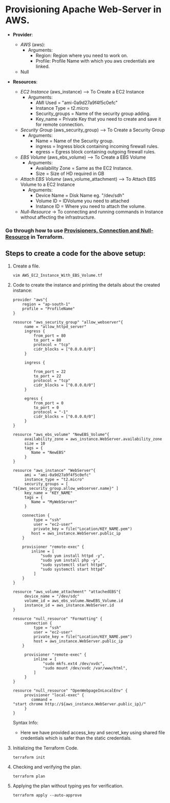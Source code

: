 # Provisioning Apache Web-Server in AWS.

- **Provider**: 
	- *AWS* (aws):
		- Arguments:
			- Region: Region where you need to work on.
			- Profile: Profile Name with which you aws credentials are linked.
	- Null

- **Resources**: 
	- *EC2 Instance* (aws_instance)   --> To Create a EC2 Instance
		- Arguments:
			- AMI Used = "ami-0a9d27a9f4f5c0efc"
			- Instance Type = t2.micro
			- Security_groups = Name of the security group adding.
			- Key_name  = Private Key that you need to create and save it for remote connection.
	- *Security Group* (aws_security_group)  --> To Create a Security Group
		- Arguments:
			- Name = Name of the Security group.
			- ingress = Ingress block containing incoming firewall rules.
			- egress = Egress block containing outgoing firewall rules.
	- *EBS Volume* (aws_ebs_volume)  --> To Create a EBS Volume
		- Arguments:
			- Availability Zone = Same as the EC2 Instance.
			- Size = Size of HD required in GB
	- *Attach EBS Volume* (aws_volume_attachment)  --> To Attach EBS Volume to a EC2 Instance
		- Arguments:
			- Device Name = Disk Name eg. "/dev/sdh"
			- Volume ID = IDVolume you need to attached
			- Instance ID = Where you need to attach the volume.
	- *Null-Resource* -> To connecting and running commands in Instance without affecting the infrastructure.

### Go through how to use [Provisioners, Connection and Null-Resource](Connection_And_Provisioners_AND_Null-Resource.md) in Terraform.

## Steps to create a code for the above setup:
1. Create a file.
	```
	vim AWS_EC2_Instance_With_EBS_Volume.tf
	```
2. Code to create the instance and printing the details about the created instance:
	```
	provider "aws"{
 		region = "ap-south-1"
 		profile = "ProfileName"
	}
  
	resource "aws_security_group" "allow_webserver"{
		 name = "allow_httpd_server"
		 ingress {
			 from_port = 80
			 to_port = 80
			 protocol = "tcp"
			 cidr_blocks = ["0.0.0.0/0"]
		 }

		 ingress {

			 from_port = 22
			 to_port = 22
			 protocol = "tcp"
			 cidr_blocks = ["0.0.0.0/0"]
		 }

		 egress {
			 from_port = 0
			 to_port = 0
			 protocol = "-1"
			 cidr_blocks = ["0.0.0.0/0"]
		 }
	}

	resource "aws_ebs_volume" "NewEBS_Volume"{
		 availability_zone = aws_instance.WebServer.availability_zone
		 size = 10
		 tags = {
		 	Name = "NewEBS"
		 }
	}

	resource "aws_instance" "WebServer"{
		 ami = "ami-0a9d27a9f4f5c0efc"
		 instance_type = "t2.micro"
		 security_groups = [ "${aws_security_group.allow_webserver.name}" ]
		 key_name = "KEY_NAME"
		 tags = {
			Name = "MyWebServer"
		 }

	 	connection {
			 type = "ssh"
			 user = "ec2-user"
			 private_key = file("Location/KEY_NAME.pem")
	 		host = aws_instance.WebServer.public_ip
	 	}
		
		provisioner "remote-exec" {
			inline = [
				"sudo yum install httpd -y",
				"sudo yum install php -y",
				"sudo systemctl start httpd",
				"sudo systemctl start httpd"
			 ]
	 	}
	}

	resource "aws_volume_attachment" "attachedEBS"{
		 device_name = "/dev/sdc"
		 volume_id = aws_ebs_volume.NewEBS_Volume.id
		 instance_id = aws_instance.WebServer.id
	}

	resource "null_resource" "Formatting" {
		 connection {
			 type = "ssh"
			 user = "ec2-user"
			 private_key = file("Location/KEY_NAME.pem")
		 	 host = aws_instance.WebServer.public_ip
	 	}

		 provisioner "remote-exec" {
			 inline = [
				 "sudo mkfs.ext4 /dev/xvdc",
				 "sudo mount /dev/xvdc /var/www/html",
			 ]
		 }
	}

	resource "null_resource" "OpenWebpageInLocalEnv" {
		 provisioner "local-exec" {
			command = "start chrome http://${aws_instance.WebServer.public_ip}/"
	 	 }
	}
	``` 
	Syntax Info: 
	- Here we have provided access_key and secret_key using shared file credentials which is safer than the static credentials.
	
3. Initializing the Terraform Code. 
	```
	terraform init
	```
4. Checking and verifying the plan.
	```
	terraform plan
	```
5. Applying the plan without typing yes for verification.
	```
	terraform apply --auto-approve
	```